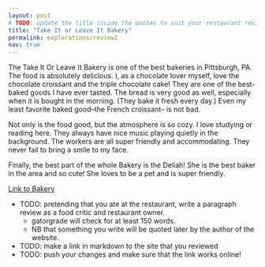```yaml
---
layout: post
# TODO: update the title inside the quotes to suit your restaurant review needs
title: "Take It or Leave It Bakery"
permalink: explorations/review2
nav: true
---
```


The Take It Or Leave It Bakery is one of the best bakeries in Pittsburgh, PA. 
The food is absolutely delicious. I, as a chocolate lover myself, love the chocolate
 croissant and the triple chocolate cake! They are one of the best-baked goods
  I have ever tasted. The bread is very good as well, especially when it is
   bought in the morning. (They bake it fresh every day.) Even my least favorite 
   baked good–the French croissant– is not bad. 

Not only is the food good, but the atmosphere is so cozy. I love studying or
 reading here. They always have nice music playing quietly in the background. 
 The workers are all super friendly and accommodating. They never fail to bring 
 a smile to my face.

Finally, the best part of the whole Bakery is the Deliah! She is the best baker
 in the area and so cute! She loves to be a pet and is super friendly.


[Link to Bakery](https://allegheny-college-cmpsc-105-spring-2024.github.io/resto-Elizabeth-Teufel/)

- TODO: pretending that you ate at the restaurant, write a
  paragraph review as a food critic and restaurant owner.
  - gatorgrade will check for at least 150 words.
  - NB that something you write will be quoted later by the author
  of the website.
- TODO: make a link in markdown to the site that you reviewed
- TODO: push your changes and make sure that the link works online!
